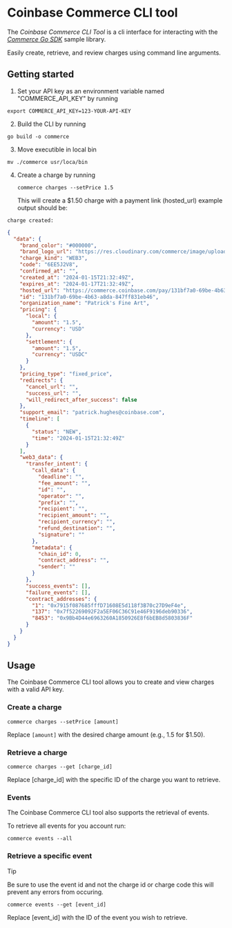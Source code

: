 # Coinbase Commerce CLI tool

The _Coinbase Commerce CLI Tool_ is a cli interface for interacting with the [_Commerce Go SDK_](https://github.com/coinbase-samples/commerce-sdk-go) sample library.

Easily create, retrieve, and review charges using command line arguments.

## Getting started

1. Set your API key as an environment variable named "COMMERCE_API_KEY" by running

```shell
export COMMERCE_API_KEY=123-YOUR-API-KEY
```

2. Build the CLI by running

```shell
go build -o commerce
```

3. Move executible in local bin

```shell
mv ./commerce usr/loca/bin
```

4. Create a charge by running

   ```shell
   commerce charges --setPrice 1.5
   ```

   This will create a $1.50 charge with a payment link (hosted_url)
   example output should be:

```shell
charge created:
```

```json
{
  "data": {
    "brand_color": "#000000",
    "brand_logo_url": "https://res.cloudinary.com/commerce/image/upload/v1653516296/dlwoolpero6qgsffxmpz.jpg",
    "charge_kind": "WEB3",
    "code": "6EE5J2V8",
    "confirmed_at": "",
    "created_at": "2024-01-15T21:32:49Z",
    "expires_at": "2024-01-17T21:32:49Z",
    "hosted_url": "https://commerce.coinbase.com/pay/131bf7a0-69be-4b63-a8da-847ff831eb46",
    "id": "131bf7a0-69be-4b63-a8da-847ff831eb46",
    "organization_name": "Patrick's Fine Art",
    "pricing": {
      "local": {
        "amount": "1.5",
        "currency": "USD"
      },
      "settlement": {
        "amount": "1.5",
        "currency": "USDC"
      }
    },
    "pricing_type": "fixed_price",
    "redirects": {
      "cancel_url": "",
      "success_url": "",
      "will_redirect_after_success": false
    },
    "support_email": "patrick.hughes@coinbase.com",
    "timeline": [
      {
        "status": "NEW",
        "time": "2024-01-15T21:32:49Z"
      }
    ],
    "web3_data": {
      "transfer_intent": {
        "call_data": {
          "deadline": "",
          "fee_amount": "",
          "id": "",
          "operator": "",
          "prefix": "",
          "recipient": "",
          "recipient_amount": "",
          "recipient_currency": "",
          "refund_destination": "",
          "signature": ""
        },
        "metadata": {
          "chain_id": 0,
          "contract_address": "",
          "sender": ""
        }
      },
      "success_events": [],
      "failure_events": [],
      "contract_addresses": {
        "1": "0x7915f087685fffD71608E5d118f3B70c27D9eF4e",
        "137": "0x7f52269092F2a5EF06C36C91e46F9196deb90336",
        "8453": "0x9Bb4D44e6963260A1850926E8f6bEB8d5803836F"
      }
    }
  }
}
```

## Usage

The Coinbase Commerce CLI tool allows you to create and view charges with a valid API key.

### Create a charge

```shell
commerce charges --setPrice [amount]
```

Replace `[amount]` with the desired charge amount (e.g., 1.5 for $1.50).

### Retrieve a charge

```shell
commerce charges --get [charge_id]
```

Replace [charge_id] with the specific ID of the charge you want to retrieve.

### Events

The Coinbase Commerce CLI tool also supports the retrieval of events.

To retrieve all events for you account run:

```shell
commerce events --all
```

### Retrieve a specific event

> [!TIP]
> Be sure to use the event id and not the charge id or charge code this will prevent any errors from occuring.

```shell
commerce events --get [event_id]
```

Replace [event_id] with the ID of the event you wish to retrieve.
